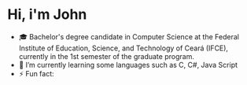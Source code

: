 # Hi, i'm John
- 🎓 Bachelor's degree candidate in Computer Science at the Federal Institute of Education, Science, and Technology of Ceará (IFCE), currently in the 1st semester of the graduate program.
- 🌱 I’m currently learning some languages ​​such as C, C#, Java Script
- ⚡ Fun fact: 
<!---
deaddanone/deaddanone is a ✨ special ✨ repository because its `README.md` (this file) appears on your GitHub profile.
You can click the Preview link to take a look at your changes.
--->
